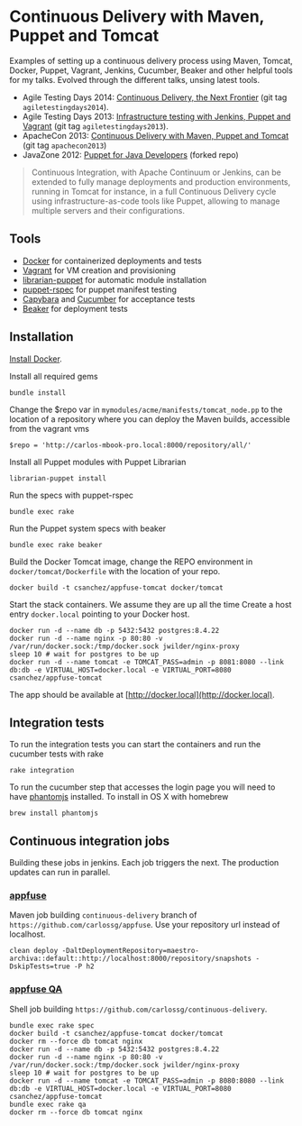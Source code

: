 # Continuous Delivery with Maven, Puppet and Tomcat 

Examples of setting up a continuous delivery process using Maven, Tomcat, Docker, Puppet, Vagrant, Jenkins,
Cucumber, Beaker and other helpful tools for my talks.
Evolved through the different talks, unsing latest tools.

* Agile Testing Days 2014: [Continuous Delivery, the Next Frontier](http://www.agiletestingdays.com/session/continuous-delivery-the-next-frontier/) (git tag `agiletestingdays2014`).
* Agile Testing Days 2013: [Infrastructure testing with Jenkins, Puppet and Vagrant](http://blog.csanchez.org/2013/10/29/infrastructure-testing-with-jenkins-puppet-and-vagrant-at-agile-testing-days/) (git tag `agiletestingdays2013`).
* ApacheCon 2013: [Continuous Delivery with Maven, Puppet and Tomcat](http://blog.csanchez.org/2013/11/12/continuous-delivery-with-maven-puppet-and-tomcat-video-from-apachecon-na-2013/) (git tag `apachecon2013`)
* JavaZone 2012: [Puppet for Java Developers](https://github.com/carlossg/puppet-for-java-devs) (forked repo)

> Continuous Integration, with Apache Continuum or Jenkins, can be extended to fully manage deployments and production environments, running in Tomcat for instance, in a full Continuous Delivery cycle using infrastructure-as-code tools like Puppet, allowing to manage multiple servers and their configurations.


## Tools

* [Docker](http://docker.io) for containerized deployments and tests
* [Vagrant](http://vagrantup.com) for VM creation and provisioning
* [librarian-puppet](http://librarian-puppet.com/) for automatic module installation
* [puppet-rspec](http://rspec-puppet.com) for puppet manifest testing
* [Capybara](https://github.com/jnicklas/capybara) and [Cucumber](http://cukes.info/) for acceptance tests
* [Beaker](https://github.com/puppetlabs/beaker) for deployment tests



## Installation

[Install Docker](https://docs.docker.com/installation).

Install all required gems

    bundle install

Change the $repo var in `mymodules/acme/manifests/tomcat_node.pp` to the location of a repository where you can deploy the Maven builds, accessible from the vagrant vms

    $repo = 'http://carlos-mbook-pro.local:8000/repository/all/'

Install all Puppet modules with Puppet Librarian

    librarian-puppet install

Run the specs with puppet-rspec

    bundle exec rake

Run the Puppet system specs with beaker

    bundle exec rake beaker

Build the Docker Tomcat image, change the REPO environment in `docker/tomcat/Dockerfile` with the location of your repo.

    docker build -t csanchez/appfuse-tomcat docker/tomcat

Start the stack containers. We assume they are up all the time
Create a host entry `docker.local` pointing to your Docker host.

    docker run -d --name db -p 5432:5432 postgres:8.4.22
    docker run -d --name nginx -p 80:80 -v /var/run/docker.sock:/tmp/docker.sock jwilder/nginx-proxy
    sleep 10 # wait for postgres to be up
    docker run -d --name tomcat -e TOMCAT_PASS=admin -p 8081:8080 --link db:db -e VIRTUAL_HOST=docker.local -e VIRTUAL_PORT=8080 csanchez/appfuse-tomcat

The app should be available at [http://docker.local](http://docker.local).

## Integration tests

To run the integration tests you can start the containers and run the cucumber tests with rake

    rake integration

To run the cucumber step that accesses the login page you will need to have [phantomjs](http://phantomjs.org/) installed. To install in OS X with homebrew

    brew install phantomjs


## Continuous integration jobs

Building these jobs in jenkins. Each job triggers the next. The production updates can run in parallel.

### [appfuse](https://github.com/carlossg/appfuse)

Maven job building `continuous-delivery` branch of `https://github.com/carlossg/appfuse`.
Use your repository url instead of localhost.

    clean deploy -DaltDeploymentRepository=maestro-archiva::default::http://localhost:8000/repository/snapshots -DskipTests=true -P h2

### [appfuse QA](https://github.com/carlossg/continuous-delivery)

Shell job building `https://github.com/carlossg/continuous-delivery`.

    bundle exec rake spec
    docker build -t csanchez/appfuse-tomcat docker/tomcat
    docker rm --force db tomcat nginx
    docker run -d --name db -p 5432:5432 postgres:8.4.22
    docker run -d --name nginx -p 80:80 -v /var/run/docker.sock:/tmp/docker.sock jwilder/nginx-proxy
    sleep 10 # wait for postgres to be up
    docker run -d --name tomcat -e TOMCAT_PASS=admin -p 8080:8080 --link db:db -e VIRTUAL_HOST=docker.local -e VIRTUAL_PORT=8080 csanchez/appfuse-tomcat
    bundle exec rake qa
    docker rm --force db tomcat nginx
